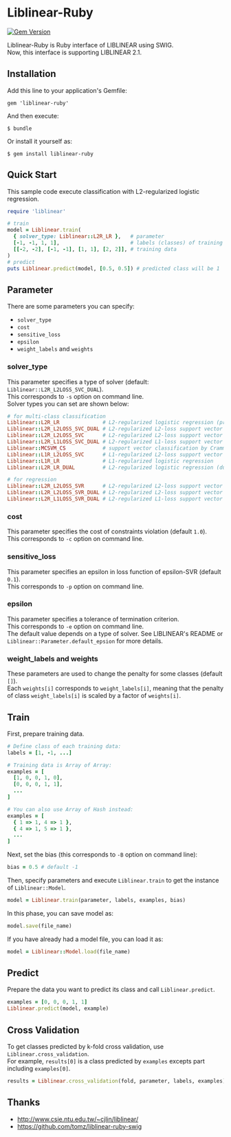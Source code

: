 # Liblinear-Ruby
[![Gem Version](https://badge.fury.io/rb/liblinear-ruby.png)](http://badge.fury.io/rb/liblinear-ruby)

Liblinear-Ruby is Ruby interface of LIBLINEAR using SWIG.  
Now, this interface is supporting LIBLINEAR 2.1.

## Installation

Add this line to your application's Gemfile:

    gem 'liblinear-ruby'

And then execute:

    $ bundle

Or install it yourself as:

    $ gem install liblinear-ruby

## Quick Start
This sample code execute classification with L2-regularized logistic regression.
```ruby
require 'liblinear'

# train
model = Liblinear.train(
  { solver_type: Liblinear::L2R_LR },   # parameter
  [-1, -1, 1, 1],                       # labels (classes) of training data
  [[-2, -2], [-1, -1], [1, 1], [2, 2]], # training data
)
# predict
puts Liblinear.predict(model, [0.5, 0.5]) # predicted class will be 1
```

## Parameter
There are some parameters you can specify:

- `solver_type`
- `cost`
- `sensitive_loss`
- `epsilon`
- `weight_labels` and `weights`

### solver_type
This parameter specifies a type of solver (default: `Liblinear::L2R_L2LOSS_SVC_DUAL`).  
This corresponds to `-s` option on command line.  
Solver types you can set are shown below:  
```ruby
# for multi-class classification
Liblinear::L2R_LR              # L2-regularized logistic regression (primal)
Liblinear::L2R_L2LOSS_SVC_DUAL # L2-regularized L2-loss support vector classification (dual)
Liblinear::L2R_L2LOSS_SVC      # L2-regularized L2-loss support vector classification (primal)
Liblinear::L2R_L1LOSS_SVC_DUAL # L2-regularized L1-loss support vector classification (dual)
Liblinear::MCSVM_CS            # support vector classification by Crammer and Singer
Liblinear::L1R_L2LOSS_SVC      # L1-regularized L2-loss support vector classification
Liblinear::L1R_LR              # L1-regularized logistic regression
Liblinear::L2R_LR_DUAL         # L2-regularized logistic regression (dual)

# for regression
Liblinear::L2R_L2LOSS_SVR      # L2-regularized L2-loss support vector regression (primal)
Liblinear::L2R_L2LOSS_SVR_DUAL # L2-regularized L2-loss support vector regression (dual)
Liblinear::L2R_L1LOSS_SVR_DUAL # L2-regularized L1-loss support vector regression (dual)
```

### cost
This parameter specifies the cost of constraints violation (default `1.0`).  
This corresponds to `-c` option on command line.

### sensitive_loss
This parameter specifies an epsilon in loss function of epsilon-SVR (default `0.1`).  
This corresponds to `-p` option on command line.   

### epsilon
This parameter specifies a tolerance of termination criterion.  
This corresponds to `-e` option on command line.  
The default value depends on a type of solver. See LIBLINEAR's README or `Liblinear::Parameter.default_epsion` for more details.

### weight_labels and weights
These parameters are used to change the penalty for some classes (default `[]`).  
Each `weights[i]` corresponds to `weight_labels[i]`, meaning that the penalty of class `weight_labels[i]` is scaled by a factor of `weights[i]`.  


## Train
First, prepare training data.  

```ruby
# Define class of each training data:
labels = [1, -1, ...]

# Training data is Array of Array:
examples = [
  [1, 0, 0, 1, 0],
  [0, 0, 0, 1, 1],
  ...
]

# You can also use Array of Hash instead:
examples = [
  { 1 => 1, 4 => 1 },
  { 4 => 1, 5 => 1 },
  ...
]
```

Next, set the bias (this corresponds to `-B` option on command line):
```ruby
bias = 0.5 # default -1
```

Then, specify parameters and execute `Liblinear.train` to get the instance of `Liblinear::Model`.
```ruby
model = Liblinear.train(parameter, labels, examples, bias)
```

In this phase, you can save model as:
```ruby
model.save(file_name)
```

If you have already had a model file, you can load it as:
```ruby
model = Liblinear::Model.load(file_name)
```

## Predict
Prepare the data you want to predict its class and call `Liblinear.predict`.

```ruby
examples = [0, 0, 0, 1, 1]
Liblinear.predict(model, example)
```

## Cross Validation
To get classes predicted by k-fold cross validation, use `Liblinear.cross_validation`.  
For example, `results[0]` is a class predicted by `examples` excepts part including `examples[0]`.
```ruby
results = Liblinear.cross_validation(fold, parameter, labels, examples)
```

## Thanks
- http://www.csie.ntu.edu.tw/~cjlin/liblinear/
- https://github.com/tomz/liblinear-ruby-swig
